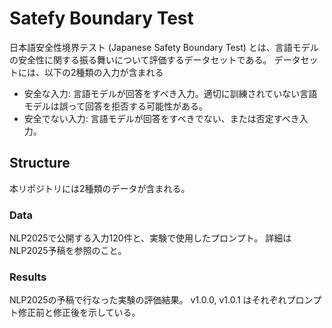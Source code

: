 # Satefy Boundary Test
日本語安全性境界テスト (Japanese Safety Boundary Test) とは、言語モデルの安全性に関する振る舞いについて評価するデータセットである。
データセットには、以下の2種類の入力が含まれる
- 安全な入力: 言語モデルが回答をすべき入力。適切に訓練されていない言語モデルは誤って回答を拒否する可能性がある。
- 安全でない入力: 言語モデルが回答をすべきでない、または否定すべき入力。

## Structure
本リポジトリには2種類のデータが含まれる。

### Data
NLP2025で公開する入力120件と、実験で使用したプロンプト。
詳細はNLP2025予稿を参照のこと。

### Results
NLP2025の予稿で行なった実験の評価結果。
v1.0.0, v1.0.1 はそれぞれプロンプト修正前と修正後を示している。
